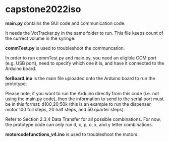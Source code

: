 # capstone2022iso

**main.py** contains the GUI code and communication code.

It needs the VotTracker.py in the same folder to run. This file keeps count of the currect volume in the syringe.

**commTest.py** is used to troubleshoot the communcation.

In order to run commTest.py and main.py, you need an eligible COM port (e.g. USB port), need to specify which one it is, and have it connected to the Arduino board.

**forBoard.ino** is the main file uploaded onto the Arduino board to run the prototype.

Please note, if you want to run the Arduino directly from this code (i.e. not using the main.py code), then the information to send to the serial port must be in this format: d100;20;50k (this is an example to run the dispenser motor 100 full steps, 20 half steps, and 50 quarter steps).

Refer to Section 2.3.4 Data Transfer for all possible combinations. For now, the prototype code can only run d, c, p, o, x, and y letter combinations.

**motorcodefunctions_v4.ino** is used to troubleshoot the motors.
